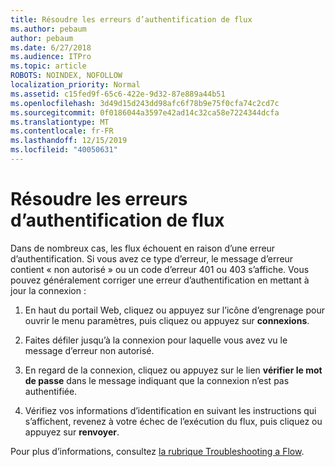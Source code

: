 ```yaml
---
title: Résoudre les erreurs d’authentification de flux
ms.author: pebaum
author: pebaum
ms.date: 6/27/2018
ms.audience: ITPro
ms.topic: article
ROBOTS: NOINDEX, NOFOLLOW
localization_priority: Normal
ms.assetid: c15fed9f-65c6-422e-9d32-87e889a44b51
ms.openlocfilehash: 3d49d15d243dd98afc6f78b9e75f0cfa74c2cd7c
ms.sourcegitcommit: 0f0186044a3597e42ad14c32ca58e7224344dcfa
ms.translationtype: MT
ms.contentlocale: fr-FR
ms.lasthandoff: 12/15/2019
ms.locfileid: "40050631"
---
```

# <a name="troubleshoot-flow-authentication-errors"></a>Résoudre les erreurs d’authentification de flux

Dans de nombreux cas, les flux échouent en raison d’une erreur d’authentification. Si vous avez ce type d’erreur, le message d’erreur contient « non autorisé » ou un code d’erreur 401 ou 403 s’affiche. Vous pouvez généralement corriger une erreur d’authentification en mettant à jour la connexion :
  
1. En haut du portail Web, cliquez ou appuyez sur l’icône d’engrenage pour ouvrir le menu paramètres, puis cliquez ou appuyez sur **connexions**.
    
2. Faites défiler jusqu’à la connexion pour laquelle vous avez vu le message d’erreur non autorisé.
    
3. En regard de la connexion, cliquez ou appuyez sur le lien **vérifier le mot de passe** dans le message indiquant que la connexion n’est pas authentifiée. 
    
4. Vérifiez vos informations d’identification en suivant les instructions qui s’affichent, revenez à votre échec de l’exécution du flux, puis cliquez ou appuyez sur **renvoyer**.
    
Pour plus d’informations, consultez [la rubrique Troubleshooting a Flow](https://go.microsoft.com/fwlink/?linkid=872110).
  

